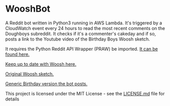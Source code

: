 # WooshBot
A Reddit bot written in Python3 running in AWS Lambda. It's triggered by a CloudWatch event every 24 hours to read the most recent comments on the Doughboys subreddit. It checks if it's a commenter's cakeday and if so, posts a link to the Youtube video of the Birthday Boys Woosh sketch.

It requires the Python Reddit API Wrapper (PRAW) be imported. [It can be found here.](https://praw.readthedocs.io/en/latest/)

[Keep up to date with Woosh here.](https://www.reddit.com/user/HelloImWoosh)

[Original Woosh sketch.]()

[Generic Birthday version the bot posts.]()

This project is licensed under the MIT License - see the [LICENSE.md](LICENSE.md) file for details
